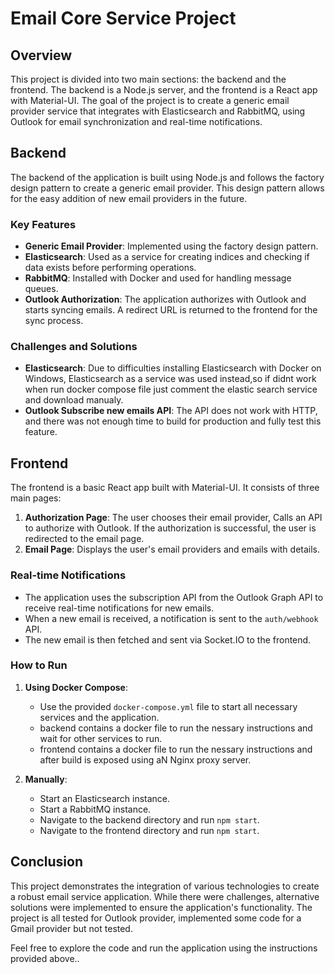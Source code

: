 # Email Core Service Project

## Overview

This project is divided into two main sections: the backend and the frontend. The backend is a Node.js server, and the frontend is a React app with Material-UI. The goal of the project is to create a generic email provider service that integrates with Elasticsearch and RabbitMQ, using Outlook for email synchronization and real-time notifications.

## Backend

The backend of the application is built using Node.js and follows the factory design pattern to create a generic email provider. This design pattern allows for the easy addition of new email providers in the future.

### Key Features

- **Generic Email Provider**: Implemented using the factory design pattern.
- **Elasticsearch**: Used as a service for creating indices and checking if data exists before performing operations.
- **RabbitMQ**: Installed with Docker and used for handling message queues.
- **Outlook Authorization**: The application authorizes with Outlook and starts syncing emails. A redirect URL is returned to the frontend for the sync process.

### Challenges and Solutions

- **Elasticsearch**: Due to difficulties installing Elasticsearch with Docker on Windows, Elasticsearch as a service was used instead,so if didnt work when run docker compose file just comment the elastic search service and download manualy.
- **Outlook Subscribe new emails API**: The API does not work with HTTP, and there was not enough time to build for production and fully test this feature.

## Frontend

The frontend is a basic React app built with Material-UI. It consists of three main pages:

1. **Authorization Page**: The user chooses their email provider, Calls an API to authorize with Outlook. If the authorization is successful, the user is redirected to the email page.
2. **Email Page**: Displays the user's email providers and emails with details.

### Real-time Notifications

- The application uses the subscription API from the Outlook Graph API to receive real-time notifications for new emails.
- When a new email is received, a notification is sent to the `auth/webhook` API.
- The new email is then fetched and sent via Socket.IO to the frontend.

### How to Run

1. **Using Docker Compose**:

   - Use the provided `docker-compose.yml` file to start all necessary services and the application.
   - backend contains a docker file to run the nessary instructions and wait for other services to run.
   - frontend contains a docker file to run the nessary instructions and after build is exposed using aN Nginx proxy server.

2. **Manually**:

   - Start an Elasticsearch instance.
   - Start a RabbitMQ instance.
   - Navigate to the backend directory and run `npm start`.
   - Navigate to the frontend directory and run `npm start`.

## Conclusion

This project demonstrates the integration of various technologies to create a robust email service application. While there were challenges, alternative solutions were implemented to ensure the application's functionality.
The project is all tested for Outlook provider, implemented some code for a Gmail provider but not tested.

Feel free to explore the code and run the application using the instructions provided above..
